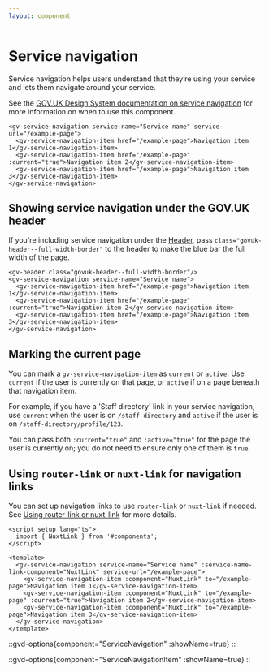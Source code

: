 ```yaml
---
layout: component
---
```


# Service navigation

Service navigation helps users understand that they’re using your service and lets them navigate around your service.

See the [GOV.UK Design System documentation on service navigation](https://design-system.service.gov.uk/components/service-navigation/)
for more information on when to use this component.

```vue
<gv-service-navigation service-name="Service name" service-url="/example-page">
  <gv-service-navigation-item href="/example-page">Navigation item 1</gv-service-navigation-item>
  <gv-service-navigation-item href="/example-page" :current="true">Navigation item 2</gv-service-navigation-item>
  <gv-service-navigation-item href="/example-page">Navigation item 3</gv-service-navigation-item>
</gv-service-navigation>
```

## Showing service navigation under the GOV.UK header

If you're including service navigation under the [Header](/components/header), pass `class="govuk-header--full-width-border"`
to the header to make the blue bar the full width of the page.

```vue
<gv-header class="govuk-header--full-width-border"/>
<gv-service-navigation service-name="Service name">
  <gv-service-navigation-item href="/example-page">Navigation item 1</gv-service-navigation-item>
  <gv-service-navigation-item href="/example-page" :current="true">Navigation item 2</gv-service-navigation-item>
  <gv-service-navigation-item href="/example-page">Navigation item 3</gv-service-navigation-item>
</gv-service-navigation>
```

## Marking the current page

You can mark a `gv-service-navigation-item` as `current` or `active`. Use `current` if the user is currently on that page, or `active` if
on a page beneath that navigation item. 

For example, if you have a 'Staff directory' link in your service navigation, use `current`
when the user is on `/staff-directory` and `active` if the user is on `/staff-directory/profile/123`.

You can pass both `:current="true"` and `:active="true"` for the page the user is currently on; you do not need to ensure only one of them is `true`.

## Using `router-link` or `nuxt-link` for navigation links

You can set up navigation links to use `router-link` or `nuxt-link` if needed. See
[Using router-link or nuxt-link](/get-started/using-router-link-or-nuxt-link) for more details.

```vue
<script setup lang="ts">
  import { NuxtLink } from '#components';
</script>

<template>
  <gv-service-navigation service-name="Service name" :service-name-link-component="NuxtLink" service-url="/example-page">
    <gv-service-navigation-item :component="NuxtLink" to="/example-page">Navigation item 1</gv-service-navigation-item>
    <gv-service-navigation-item :component="NuxtLink" to="/example-page" :current="true">Navigation item 2</gv-service-navigation-item>
    <gv-service-navigation-item :component="NuxtLink" to="/example-page">Navigation item 3</gv-service-navigation-item>
  </gv-service-navigation>
</template>
```


::gvd-options{component="ServiceNavigation" :showName=true}
::

::gvd-options{component="ServiceNavigationItem" :showName=true}
::